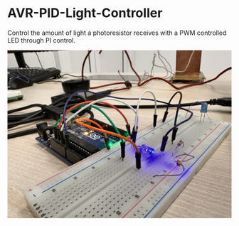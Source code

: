 # AVR-PID-Light-Controller

Control the amount of light a photoresistor receives with a PWM controlled LED through PI control.

![Project](project.jpeg?raw=true "Project")
